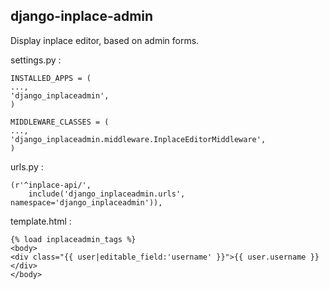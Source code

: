 django-inplace-admin
--------------------

Display inplace editor, based on admin forms.

settings.py :

    INSTALLED_APPS = (
	...,
	'django_inplaceadmin',
    )

    MIDDLEWARE_CLASSES = (
	...,
	'django_inplaceadmin.middleware.InplaceEditorMiddleware',
    )

urls.py :

    (r'^inplace-api/',
        include('django_inplaceadmin.urls', namespace='django_inplaceadmin')),

template.html :

    {% load inplaceadmin_tags %}
    <body>
	<div class="{{ user|editable_field:'username' }}">{{ user.username }}</div>
    </body>
